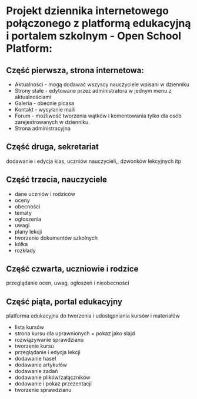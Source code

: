 # Projekt dziennika internetowego połączonego z platformą edukacyjną i portalem szkolnym - Open School Platform:

## Część pierwsza, strona internetowa:

* Aktualności - mogą dodawać wszyscy nauczyciele wpisani w dzienniku
* Strony stałe - edytowane przez administratora w jednym menu z aktualnościami
* Galeria - obecnie picasa
* Kontakt - wysyłanie maili
* Forum - możliwość tworzenia wątków i komentowania tylko dla osób zarejestrowanych
w dzienniku.
* Strona administracyjna 

## Część druga, sekretariat

 dodawanie i edycja klas, uczniów nauczycieli,, dzwonków lekcyjnych itp
 
## Część trzecia, nauczyciele
 
 * dane uczniów i rodziców
 * oceny
 * obecności
 * tematy
 * ogłoszenia 
 * uwagi 
 * plany lekcji
 * tworzenie dokumentów szkolnych
 * kółka 
 * rozkłady
 
## Część czwarta, uczniowie i rodzice
 
 przeglądanie ocen, uwag, ogłoszeń i nieobecności

## Część piąta, portal edukacyjny
   
platforma edukacyjna do tworzenia i udostępniania kursów i materiałów
 * lista kursów
 * strona kursu dla uprawnionych + pokaz jako slajd
 * rozwiązywanie sprawdzianu
 * tworzenie kursu 
 * przeglądanie i edycja lekcji 
 * dodawanie haseł
 * dodawanie artykułów
 * dodawanie zadań
 * dodawanie plików/załączników
 * dodawanie i pokaz przezentacji
 * tworzenie sprawdzianu
